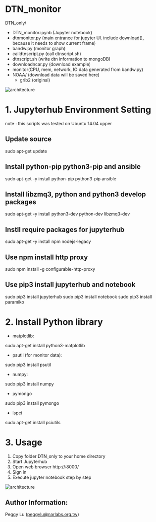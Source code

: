 # DTN_monitor

DTN_only/
* DTN_monitor.ipynb (Jupyter notebook)
* dtnmonitor.py (main entrance for jupyter UI. include download(), because it needs to show current frame)
* bandw.py (monitor graph)
* calldtnscript.py (call dtnscript.sh)
* dtnscript.sh (write dtn information to mongoDB)
* downloadncar.py (download example)
* monitor(CPU, mem, network, IO data generated from bandw.py)
* NOAA/ (download data will be saved here)
  * grib2	(original)

![architecture](https://raw.githubusercontent.com/waue0920/DTN_monitor/master/graph/archi.png)


# 1. Jupyterhub Environment Setting

note : this scripts was tested on Ubuntu 14.04 upper

## Update source
sudo apt-get   update

## Install python-pip python3-pip and ansible
sudo  apt-get  -y  install  python-pip  python3-pip ansible

## Install libzmq3, python and python3 develop packages
sudo  apt-get  -y install  python3-dev  python-dev libzmq3-dev

## Instll require packages for jupyterhub
sudo  apt-get -y  install   npm   nodejs-legacy

## Use npm install http proxy
sudo  npm   install   -g  configurable-http-proxy

## Use pip3 install jupyterhub and notebook
sudo   pip3   install   jupyterhub
sudo   pip3   install   notebook
sudo   pip3   install   paramiko


# 2. Install	Python library

*	matplotlib: 

sudo apt-get install python3-matplotlib

*	psutil (for monitor data): 

sudo pip3 install psutil

*	numpy: 

sudo pip3 install numpy

*	pymongo

sudo pip3 install pymongo

*	lspci

sudo apt-get install pciutils

# 3. Usage

1.	Copy folder DTN_only to your home directory
2.	Start Jupyterhub
3.	Open web browser  http://<your IP>:8000/
4.	Sign in 
5.	Execute jupyter notebook step by step

![architecture](https://raw.githubusercontent.com/waue0920/DTN_monitor/master/graph/jupyter.png)

## Author Information: 
Peggy Lu (peggylu@narlabs.org.tw)

